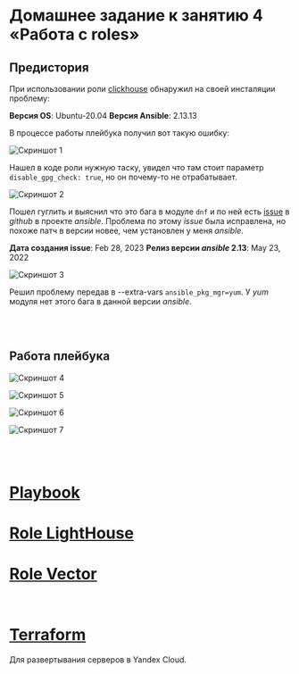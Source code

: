 # Домашнее задание к занятию 4 «Работа с roles»

## Предистория

При использовании роли [clickhouse](https://github.com/AlexeySetevoi/ansible-clickhouse) обнаружил на своей инсталяции проблему:

**Версия OS**: Ubuntu-20.04
**Версия Ansible**: 2.13.13

В процессе работы плейбука получил вот такую ошибку:

![Скриншот 1](https://github.com/cachmc/netology_devops_homework/raw/main/03-ansible/04-roles/pictures/task-1-1.png)

Нашел в коде роли нужную таску, увидел что там стоит параметр `disable_gpg_check: true`, но он почему-то не отрабатывает.

![Скриншот 2](https://github.com/cachmc/netology_devops_homework/raw/main/03-ansible/04-roles/pictures/task-1-2.png)

Пошел гуглить и выяснил что это бага в модуле `dnf` и по ней есть [issue](https://github.com/ansible/ansible/issues/80110) в *github* в проекте *ansible*. Проблема по этому *issue* была исправлена, но похоже патч в версии новее, чем установлен у меня *ansible*.

**Дата создания issue**: Feb 28, 2023
**Релиз версии *ansible* 2.13**: May 23, 2022

![Скриншот 3](https://github.com/cachmc/netology_devops_homework/raw/main/03-ansible/04-roles/pictures/task-1-3.png)

Решил проблему передав в --extra-vars `ansible_pkg_mgr=yum`. У *yum* модуля нет этого бага в данной версии *ansible*.

<br>
<br>

## Работа плейбука

![Скриншот 4](https://github.com/cachmc/netology_devops_homework/raw/main/03-ansible/04-roles/pictures/task-2-1.png)

![Скриншот 5](https://github.com/cachmc/netology_devops_homework/raw/main/03-ansible/04-roles/pictures/task-2-2.png)

![Скриншот 6](https://github.com/cachmc/netology_devops_homework/raw/main/03-ansible/04-roles/pictures/task-2-3.png)

![Скриншот 7](https://github.com/cachmc/netology_devops_homework/raw/main/03-ansible/04-roles/pictures/task-2-4.png)

<br>
<br>

# [Playbook](https://github.com/cachmc/netology_devops_homework/tree/main/03-ansible/04-roles/playbook)

# [Role LightHouse](https://github.com/cachmc/ansible-role-lighthouse)

# [Role Vector](https://github.com/cachmc/ansible-role-vector)

<br>

# [Terraform](https://github.com/cachmc/netology_devops_homework/tree/main/03-ansible/04-roles/terraform)

Для развертывания серверов в Yandex Cloud.
